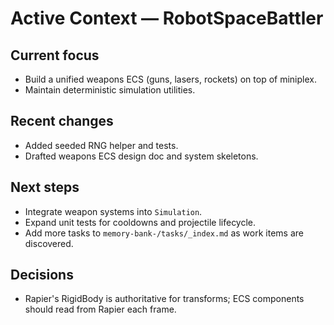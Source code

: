 # Active Context — RobotSpaceBattler

## Current focus

- Build a unified weapons ECS (guns, lasers, rockets) on top of miniplex.
- Maintain deterministic simulation utilities.

## Recent changes

- Added seeded RNG helper and tests.
- Drafted weapons ECS design doc and system skeletons.

## Next steps

- Integrate weapon systems into `Simulation`.
- Expand unit tests for cooldowns and projectile lifecycle.
- Add more tasks to `memory-bank-/tasks/_index.md` as work items are discovered.

## Decisions

- Rapier's RigidBody is authoritative for transforms; ECS components should read from Rapier each frame.
